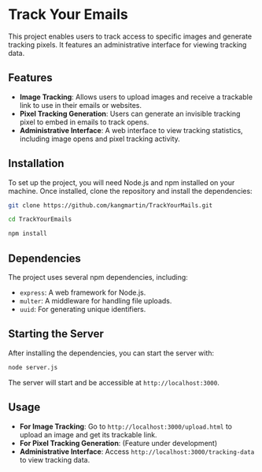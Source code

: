 
# Track Your Emails

This project enables users to track access to specific images and generate tracking pixels. It features an administrative interface for viewing tracking data.

## Features

- **Image Tracking**: Allows users to upload images and receive a trackable link to use in their emails or websites.
- **Pixel Tracking Generation**: Users can generate an invisible tracking pixel to embed in emails to track opens.
- **Administrative Interface**: A web interface to view tracking statistics, including image opens and pixel tracking activity.

## Installation

To set up the project, you will need Node.js and npm installed on your machine. Once installed, clone the repository and install the dependencies:

```bash
git clone https://github.com/kangmartin/TrackYourMails.git
```
```bash
cd TrackYourEmails
```
```bash
npm install
```

## Dependencies

The project uses several npm dependencies, including:

- `express`: A web framework for Node.js.
- `multer`: A middleware for handling file uploads.
- `uuid`: For generating unique identifiers.

## Starting the Server

After installing the dependencies, you can start the server with:

```bash
node server.js
```

The server will start and be accessible at `http://localhost:3000`.

## Usage

- **For Image Tracking**: Go to `http://localhost:3000/upload.html` to upload an image and get its trackable link.
- **For Pixel Tracking Generation**: (Feature under development)
- **Administrative Interface**: Access `http://localhost:3000/tracking-data` to view tracking data.
